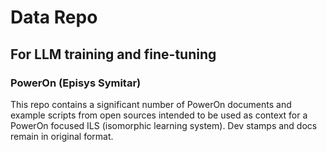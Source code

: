 # Data Repo

## For LLM training and fine-tuning

### PowerOn (Episys Symitar)

This repo contains a significant number of PowerOn documents and example scripts from open sources intended to be used as context for a PowerOn focused ILS (isomorphic learning system). Dev stamps and docs remain in original format.